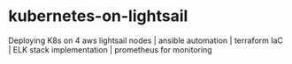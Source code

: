 # kubernetes-on-lightsail
Deploying K8s on 4 aws lightsail nodes | ansible automation | terraform IaC | ELK stack implementation | prometheus for monitoring
